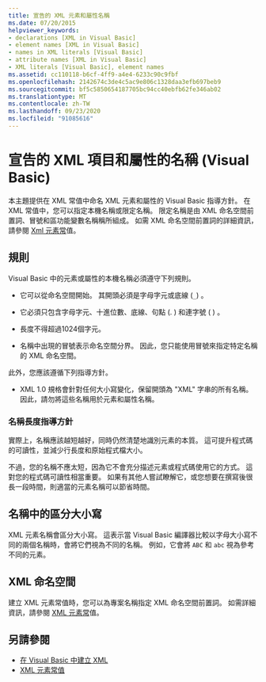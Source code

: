 ```yaml
---
title: 宣告的 XML 元素和屬性名稱
ms.date: 07/20/2015
helpviewer_keywords:
- declarations [XML in Visual Basic]
- element names [XML in Visual Basic]
- names in XML literals [Visual Basic]
- attribute names [XML in Visual Basic]
- XML literals [Visual Basic], element names
ms.assetid: cc110118-b6cf-4ff9-a4e4-6233c90c9fbf
ms.openlocfilehash: 2142674c3de4c5ac9e806c1328daa3efb697beb9
ms.sourcegitcommit: bf5c5850654187705bc94cc40ebfb62fe346ab02
ms.translationtype: MT
ms.contentlocale: zh-TW
ms.lasthandoff: 09/23/2020
ms.locfileid: "91085616"
---
```

# <a name="names-of-declared-xml-elements-and-attributes-visual-basic"></a>宣告的 XML 項目和屬性的名稱 (Visual Basic)

本主題提供在 XML 常值中命名 XML 元素和屬性的 Visual Basic 指導方針。  在 XML 常值中，您可以指定本機名稱或限定名稱。 限定名稱是由 XML 命名空間前置詞、冒號和區功能變數名稱稱所組成。 如需 XML 命名空間前置詞的詳細資訊，請參閱 [Xml 元素常](../../../language-reference/xml-literals/xml-element-literal.md)值。  
  
## <a name="rules"></a>規則  

 Visual Basic 中的元素或屬性的本機名稱必須遵守下列規則。  
  
- 它可以從命名空間開始。 其開頭必須是字母字元或底線 (`_`) 。  
  
- 它必須只包含字母字元、十進位數、底線、句點 (. ) 和連字號 ( ) 。  
  
- 長度不得超過1024個字元。  
  
- 名稱中出現的冒號表示命名空間分界。 因此，您只能使用冒號來指定特定名稱的 XML 命名空間。  
  
 此外，您應該遵循下列指導方針。  
  
- XML 1.0 規格會針對任何大小寫變化，保留開頭為 "XML" 字串的所有名稱。 因此，請勿將這些名稱用於元素和屬性名稱。  
  
### <a name="name-length-guidelines"></a>名稱長度指導方針  

 實際上，名稱應該越短越好，同時仍然清楚地識別元素的本質。 這可提升程式碼的可讀性，並減少行長度和原始程式檔大小。  
  
 不過，您的名稱不應太短，因為它不會充分描述元素或程式碼使用它的方式。 這對您的程式碼可讀性相當重要。 如果有其他人嘗試瞭解它，或您想要在撰寫後很長一段時間，則適當的元素名稱可以節省時間。  
  
## <a name="case-sensitivity-in-names"></a>名稱中的區分大小寫  

 XML 元素名稱會區分大小寫。 這表示當 Visual Basic 編譯器比較以字母大小寫不同的兩個名稱時，會將它們視為不同的名稱。 例如，它會將 `ABC` 和 `abc` 視為參考不同的元素。  
  
## <a name="xml-namespaces"></a>XML 命名空間  

 建立 XML 元素常值時，您可以為專案名稱指定 XML 命名空間前置詞。 如需詳細資訊，請參閱 [XML 元素常](../../../language-reference/xml-literals/xml-element-literal.md)值。  
  
## <a name="see-also"></a>另請參閱

- [在 Visual Basic 中建立 XML](creating-xml.md)
- [XML 元素常值](../../../language-reference/xml-literals/xml-element-literal.md)
